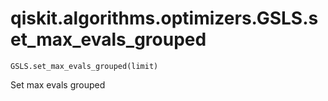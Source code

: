 # qiskit.algorithms.optimizers.GSLS.set\_max\_evals\_grouped

`GSLS.set_max_evals_grouped(limit)`

Set max evals grouped
